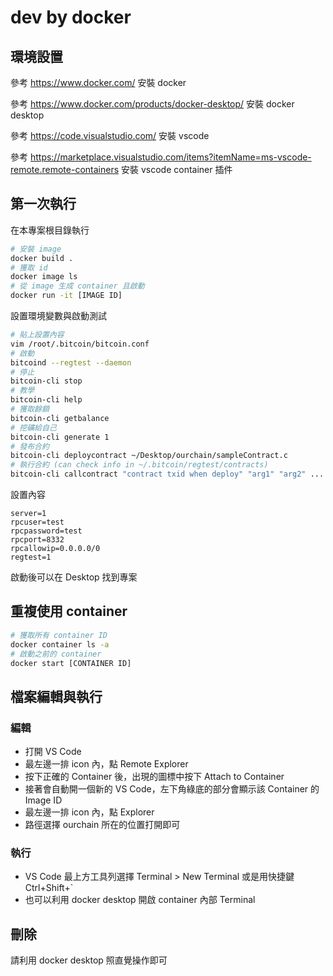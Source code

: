 # dev by docker

## 環境設置

參考 https://www.docker.com/ 安裝 docker

參考 https://www.docker.com/products/docker-desktop/ 安裝 docker desktop

參考 https://code.visualstudio.com/ 安裝 vscode

參考 https://marketplace.visualstudio.com/items?itemName=ms-vscode-remote.remote-containers 安裝 vscode container 插件

## 第一次執行

在本專案根目錄執行

```bash
# 安裝 image
docker build .
# 獲取 id
docker image ls
# 從 image 生成 container 且啟動
docker run -it [IMAGE ID]
```

設置環境變數與啟動測試

```bash
# 貼上設置內容
vim /root/.bitcoin/bitcoin.conf
# 啟動
bitcoind --regtest --daemon
# 停止
bitcoin-cli stop
# 教學
bitcoin-cli help
# 獲取餘額
bitcoin-cli getbalance
# 挖礦給自己
bitcoin-cli generate 1
# 發布合約
bitcoin-cli deploycontract ~/Desktop/ourchain/sampleContract.c
# 執行合約 (can check info in ~/.bitcoin/regtest/contracts)
bitcoin-cli callcontract "contract txid when deploy" "arg1" "arg2" ...
```

設置內容

```
server=1
rpcuser=test
rpcpassword=test
rpcport=8332
rpcallowip=0.0.0.0/0
regtest=1
```

啟動後可以在 Desktop 找到專案

## 重複使用 container

```bash
# 獲取所有 container ID
docker container ls -a
# 啟動之前的 container
docker start [CONTAINER ID]
```

## 檔案編輯與執行

### 編輯
- 打開 VS Code
- 最左邊一排 icon 內，點 Remote Explorer
- 按下正確的 Container 後，出現的圖標中按下 Attach to Container
- 接著會自動開一個新的 VS Code，左下角綠底的部分會顯示該 Container 的 Image ID
- 最左邊一排 icon 內，點 Explorer
- 路徑選擇 ourchain 所在的位置打開即可
### 執行
- VS Code 最上方工具列選擇 Terminal > New Terminal 或是用快捷鍵 Ctrl+Shift+`
- 也可以利用 docker desktop 開啟 container 內部 Terminal

## 刪除

請利用 docker desktop 照直覺操作即可

